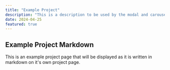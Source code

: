 ```yaml
---
title: "Example Project"
description: "This is a description to be used by the modal and carousel"
date: 2024-04-25
featured: true
---
```


## Example Project Markdown

This is an example project page that will be displayed as it is written in markdown on it's own project page. 

